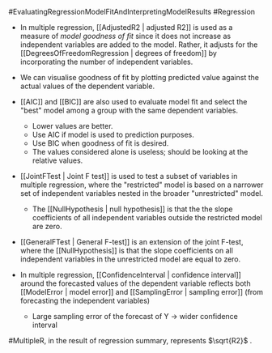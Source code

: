#EvaluatingRegressionModelFitAndInterpretingModelResults
#Regression 

- In multiple regression, [[AdjustedR2 | adjusted R2]] is used as a measure of *model goodness of fit* since it does not increase as independent variables are added to the model. Rather, it adjusts for the [[DegreesOfFreedomRegression | degrees of freedom]]  by incorporating the number of independent variables. 

- We can visualise goodness of fit by plotting predicted value against the actual values of the dependent variable. 

- [[AIC]]  and [[BIC]] are also used to evaluate model fit and select the "best" model among a group with the same dependent variables. 
	- Lower values are better.
	- Use AIC if model is used to prediction purposes. 
	- Use BIC when goodness of fit is desired.
	- The values considered alone is useless; should be looking at the relative values.

- [[JointFTest | Joint F test]] is used to test a subset of variables in multiple regression, where the "restricted" model is based on a narrower set of independent variables nested in the broader "unrestricted" model.
	- The [[NullHypothesis | null hypothesis]] is that the the slope coefficients of all independent variables outside the restricted model are zero. 

- [[GeneralFTest | General F-test]] is an extension of the joint F-test, where the [[NullHypothesis]] is that the slope coefficients on all independent variables in the unrestricted model are equal to zero. 

- In multiple regression, [[ConfidenceInterval | confidence interval]] around the forecasted values of the dependent variable reflects both [[ModelError | model error]] and [[SamplingError | sampling error]] (from forecasting the independent variables)
	- Large sampling error of the forecast of Y  -> wider confidence interval

#MultipleR, in the result of regression summary, represents $\sqrt{R2}$ .
